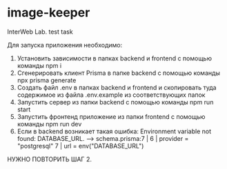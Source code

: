 # image-keeper
InterWeb Lab. test task

Для запуска приложения необходимо: 
1) Установить зависимости в папках backend и frontend с помощью команды npm i
2) Сгенерировать клиент Prisma в папке backend с помощью команды npx prisma generate
3) Создать файл .env в папках backend и frontend и скопировать туда содержимое из файла .env.example из соответствующих папок
4) Запустить сервер из папки backend с помощью команды npm run start
5) Запустить фронтенд приложение из папки frontend с помощью команды npm run dev
6) Если в backend возникает такая ошибка: Environment variable not found: DATABASE_URL.
  -->  schema.prisma:7
   |
 6 |   provider = "postgresql"
 7 |   url      = env("DATABASE_URL")

НУЖНО ПОВТОРИТЬ ШАГ 2.
